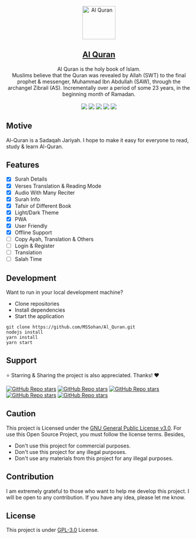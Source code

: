 <div align="center"> 
  <img src="https://user-images.githubusercontent.com/45077312/235339703-53a4768d-8751-47d8-9888-702f326feae2.png" alt="Al Quran" border="0" height='90'>
    <h2 align="center"><a href="https://holyalquran.netlify.app/">Al Quran</a></h2>
    Al Quran is the holy book of Islam. <br>Muslims believe that the Quran was revealed by Allah (SWT) to the final prophet & messenger, Muhammad Ibn Abdullah (SAW), through the archangel Zibrail (AS). Incrementally over a period of some 23 years, in the beginning month of Ramadan.<br><br>
    
  <img src="https://img.shields.io/github/forks/MSSohan/Al_Quran?style=for-the-badge">

  <img src="https://img.shields.io/github/stars/MSSohan/Al_Quran?style=for-the-badge">

  <img src="https://img.shields.io/github/issues/MSSohan/Al_Quran?style=for-the-badge">

  <img src="https://img.shields.io/github/issues-pr/MSSohan/Al_Quran?style=for-the-badge">

  <img src="https://img.shields.io/github/license/MSSohan/Al_Quran?style=for-the-badge">
</div>

## Motive

Al-Quran is a Sadaqah Jariyah. I hope to make it easy for everyone to read, study & learn Al-Quran.

## Features

- [x] Surah Details
- [x] Verses Translation & Reading Mode
- [x] Audio With Many Reciter
- [x] Surah Info
- [x] Tafsir of Different Book
- [x] Light/Dark Theme
- [x] PWA
- [x] User Friendly
- [x] Offline Support
- [ ] Copy Ayah, Translation & Others
- [ ] Login & Register
- [ ] Translation
- [ ] Salah Time

## Development

Want to run in your local development machine?

- Clone repositories
- Install dependencies
- Start the application

```
git clone https://github.com/MSSohan/Al_Quran.git
nodejs install
yarn install
yarn start
```

## Support

⭐️ Starring & Sharing the project is also appreciated. Thanks! ❤️

[![GitHub Repo stars](https://img.shields.io/badge/share%20on-reddit-red?logo=reddit)](https://reddit.com/submit?url=https://holyalquran.netlify.app&title=Al%20Quran%20is%20a%20Sadaqah%20Jariyah.%20I%20hope%20to%20make%20it%20easy%20for%20everyone%20to%20read,%20study%20&%20learn%20Al%20Quran.)
[![GitHub Repo stars](https://img.shields.io/badge/share%20on-hacker%20news-orange?logo=ycombinator)](https://news.ycombinator.com/submitlink?u=https://holyalquran.netlify.app)
[![GitHub Repo stars](https://img.shields.io/badge/share%20on-twitter-03A9F4?logo=twitter)](https://twitter.com/share?url=https://holyalquran.netlify.app&text=Al%20Quran%20is%20a%20Sadaqah%20Jariyah.%20I%20hope%20to%20make%20it%20easy%20for%20everyone%20to%20read,%20study%20&%20learn%20Al%20Quran.)
[![GitHub Repo stars](https://img.shields.io/badge/share%20on-facebook-1976D2?logo=facebook)](https://www.facebook.com/sharer/sharer.php?u=https://holyalquran.netlify.app)
[![GitHub Repo stars](https://img.shields.io/badge/share%20on-linkedin-3949AB?logo=linkedin)](https://www.linkedin.com/shareArticle?url=https://holyalquran.netlify.app&title=Al%20Quran%20is%20a%20Sadaqah%20Jariyah.%20I%20hope%20to%20make%20it%20easy%20for%20everyone%20to%20read,%20study%20&%20learn%20Al%20Quran.)

## Caution

This project is Licensed under the [GNU General Public License v3.0](https://github.com/MSSohan/Al_Quran/blob/main/LICENSE.md). For use this Open Source Project, you must follow the license terms. Besides,

- Don't use this project for commercial purposes.
- Don't use this project for any illegal purposes.
- Don't use any materials from this project for any illegal purposes.

## Contribution

I am extremely grateful to those who want to help me develop this project. I will be open to any contribution. If you have any idea, please let me know. 

## License

This project is under [GPL-3.0](https://github.com/MSSohan/Al_Quran/blob/main/LICENSE.md) License.
